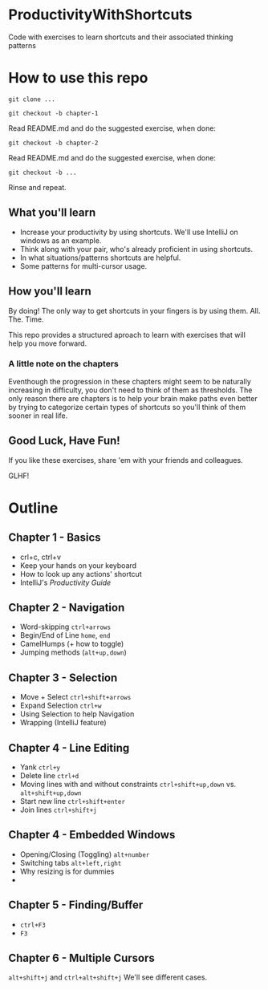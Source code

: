 # ProductivityWithShortcuts
Code with exercises to learn shortcuts and their associated thinking patterns

# How to use this repo
`git clone ...`

`git checkout -b chapter-1`

Read README.md and do the suggested exercise, when done:

`git checkout -b chapter-2`

Read README.md and do the suggested exercise, when done:

`git checkout -b ...`

Rinse and repeat.

## What you'll learn
* Increase your productivity by using shortcuts. We'll use IntelliJ on windows as an example.
* Think along with your pair, who's already proficient in using shortcuts.
* In what situations/patterns shortcuts are helpful.
* Some patterns for multi-cursor usage.

## How you'll learn
By doing! The only way to get shortcuts in your fingers is by using them. All. The. Time.

This repo provides a structured aproach to learn with exercises that will help you move forward.

### A little note on the chapters
Eventhough the progression in these chapters might seem to be naturally increasing in difficulty, you don't need to think of them as thresholds.
The only reason there are chapters is to help your brain make paths even better by trying to categorize certain types of shortcuts so you'll think of them sooner in real life.

## Good Luck, Have Fun!
If you like these exercises, share 'em with your friends and colleagues.

GLHF!

# Outline

## Chapter 1 - Basics
* crl+c, ctrl+v
* Keep your hands on your keyboard
* How to look up any actions' shortcut
* IntelliJ's _Productivity Guide_

## Chapter 2 - Navigation
* Word-skipping `ctrl+arrows`
* Begin/End of Line `home`, `end`
* CamelHumps (+ how to toggle)
* Jumping methods (`alt+up,down`)

## Chapter 3 - Selection
* Move + Select `ctrl+shift+arrows`
* Expand Selection `ctrl+w`
* Using Selection to help Navigation
* Wrapping (IntelliJ feature)

## Chapter 4 - Line Editing
* Yank `ctrl+y`
* Delete line `ctrl+d`
* Moving lines with and without constraints `ctrl+shift+up,down` vs. `alt+shift+up,down`
* Start new line `ctrl+shift+enter`
* Join lines `ctrl+shift+j`

## Chapter 4 - Embedded Windows
* Opening/Closing (Toggling) `alt+number`
* Switching tabs `alt+left,right`
* Why resizing is for dummies
*

## Chapter 5 - Finding/Buffer
* `ctrl+F3`
* `F3`

## Chapter 6 - Multiple Cursors
`alt+shift+j` and `ctrl+alt+shift+j`
We'll see different cases.